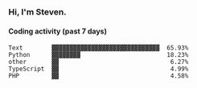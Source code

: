 ### Hi, I'm Steven.

#### Coding activity (past 7 days)
```
Text        ▓▓▓▓▓▓▓▓▓▓▓▓▓▓▓▓▓▓▓▓▓▓▓▓▓▓▓▓▓▓  65.93%
Python      ▓▓▓▓▓▓▓▓                        18.23%
other       ▓▓                               6.27%
TypeScript  ▓▓                               4.99%
PHP         ▓▓                               4.58%
```

